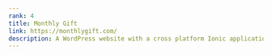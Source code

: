 ```yaml
---
rank: 4
title: Monthly Gift
link: https://monthlygift.com/
description: A WordPress website with a cross platform Ionic application driven by the WordPress API.
---
```


